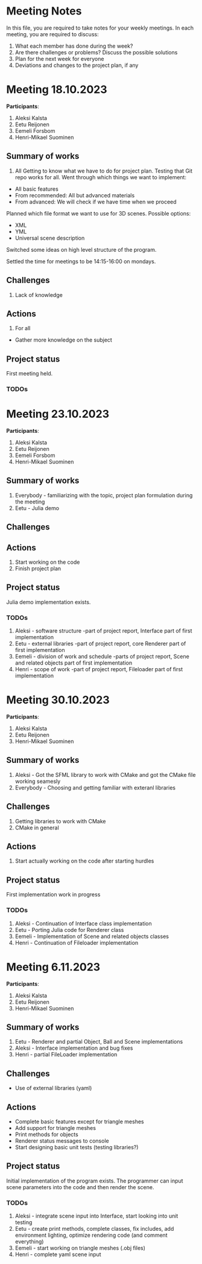 # Meeting Notes
In this file, you are required to take notes for your weekly meetings. 
In each meeting, you are required to discuss:

1. What each member has done during the week?
2. Are there challenges or problems? Discuss the possible solutions
3. Plan for the next week for everyone
4. Deviations and changes to the project plan, if any


# Meeting 18.10.2023

**Participants**: 
1. Aleksi Kalsta
2. Eetu Reijonen
3. Eemeli Forsbom
4. Henri-Mikael Suominen

## Summary of works
1. All
Getting to know what we have to do for project plan. Testing that Git repo works for all.
Went through which things we want to implement:
- All basic features
- From recommended: All but advanced materials
- From advanced: We will check if we have time when we proceed

Planned which file format we want to use for 3D scenes. Possible options:
- XML
- YML
- Universal scene description

Switched some ideas on high level structure of the program.

Settled the time for meetings to be 14:15-16:00 on mondays.

## Challenges

1. Lack of knowledge

## Actions
1. For all
- Gather more knowledge on the subject

## Project status 
First meeting held.

### TODOs

# Meeting 23.10.2023

**Participants**: 
1. Aleksi Kalsta
2. Eetu Reijonen
3. Eemeli Forsbom
4. Henri-Mikael Suominen

## Summary of works
1. Everybody - familiarizing with the topic, project plan formulation during the meeting
2. Eetu - Julia demo

## Challenges

## Actions
1. Start working on the code
2. Finish project plan

## Project status 
Julia demo implementation exists. 

### TODOs
1. Aleksi - software structure -part of project report, Interface part of first implementation
2. Eetu - external libraries -part of project report, core Renderer part of first implementation
3. Eemeli - division of work and schedule -parts of project report, Scene and related objects part of first implementation
4. Henri - scope of work -part of project report, Fileloader part of first implementation

# Meeting 30.10.2023

**Participants**: 
1. Aleksi Kalsta
2. Eetu Reijonen
3. Henri-Mikael Suominen

## Summary of works
1. Aleksi - Got the SFML library to work with CMake and got the CMake file working seamesly
2. Everybody - Choosing and getting familiar with exteranl libraries

## Challenges
1. Getting libraries to work with CMake
2. CMake in general

## Actions
1. Start actually working on the code after starting hurdles

## Project status 
First implementation work in progress

### TODOs
1. Aleksi - Continuation of Interface class implementation
2. Eetu - Porting Julia code for Renderer class
3. Eemeli - Implementation of Scene and related objects classes
4. Henri - Continuation of Fileloader implementation

# Meeting 6.11.2023

**Participants**: 
1. Aleksi Kalsta
2. Eetu Reijonen
3. Henri-Mikael Suominen

## Summary of works
1. Eetu - Renderer and partial Object, Ball and Scene implementations
2. Aleksi - Interface implementation and bug fixes
3. Henri - partial FileLoader implementation

## Challenges
* Use of external libraries (yaml)

## Actions
* Complete basic features except for triangle meshes
* Add support for triangle meshes
* Print methods for objects
* Renderer status messages to console
* Start designing basic unit tests (testing libraries?)

## Project status 
Initial implementation of the program exists. The programmer can input scene parameters into the code and then render the scene.

### TODOs
1. Aleksi - integrate scene input into Interface, start looking into unit testing
2. Eetu - create print methods, complete classes, fix includes, add environment lighting, optimize rendering code (and comment everything)
3. Eemeli - start working on triangle meshes (.obj files)
4. Henri - complete yaml scene input